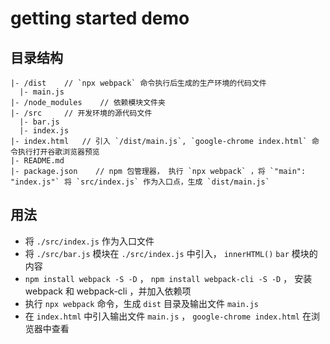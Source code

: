 # getting started demo

## 目录结构

```dos?linenums
|- /dist    // `npx webpack` 命令执行后生成的生产环境的代码文件
  |- main.js
|- /node_modules    // 依赖模块文件夹
|- /src     // 开发环境的源代码文件
  |- bar.js
  |- index.js
|- index.html   // 引入 `/dist/main.js`, `google-chrome index.html` 命令执行打开谷歌浏览器预览
|- README.md
|- package.json    // npm 包管理器， 执行 `npx webpack` ，将 `"main": "index.js"` 将 `src/index.js` 作为入口点，生成 `dist/main.js`
```

## 用法

- 将 `./src/index.js` 作为入口文件
- 将 `./src/bar.js` 模块在 `./src/index.js` 中引入， `innerHTML()` `bar` 模块的内容
- `npm install webpack -S -D` ， `npm install webpack-cli -S -D` ， 安装 webpack 和 webpack-cli ，并加入依赖项
- 执行 `npx webpack` 命令，生成 `dist` 目录及输出文件 `main.js`
- 在 `index.html` 中引入输出文件 `main.js` ， `google-chrome index.html` 在浏览器中查看
